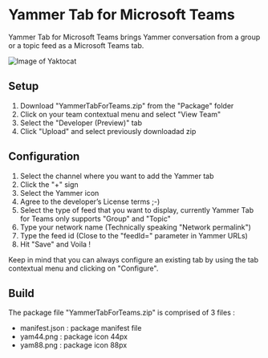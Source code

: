 # Yammer Tab for Microsoft Teams

Yammer Tab for Microsoft Teams brings Yammer conversation from a group or a topic feed as a Microsoft Teams tab.

![Image of Yaktocat](https://www.eryem.com/wp-content/uploads/YammerTabForTeams/screenshots/YammerTabForTeams.jpg)

## Setup

1. Download "YammerTabForTeams.zip" from the "Package" folder
2. Click on your team contextual menu and select "View Team"
3. Select the "Developer (Preview)" tab
4. Click "Upload" and select previously downloadad zip

## Configuration
1. Select the channel where you want to add the Yammer tab
2. Click the "+" sign
3. Select the Yammer icon
4. Agree to the developer’s License terms ;-)
5. Select the type of feed that you want to display, currently Yammer Tab for Teams only supports "Group" and "Topic"
6. Type your network name (Technically speaking "Network permalink")
7. Type the feed id (Close to the "feedId=" parameter in Yammer URLs)
8. Hit "Save" and Voila !

Keep in mind that you can always configure an existing tab by using the tab contextual menu and clicking on "Configure".

## Build
The package file "YammerTabForTeams.zip" is comprised of 3 files :
- manifest.json : package manifest file
- yam44.png : package icon 44px
- yam88.png : package icon 88px